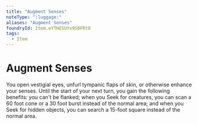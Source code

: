 ```yaml
---
title: "Augment Senses"
noteType: ":luggage:"
aliases: "Augment Senses"
foundryId: Item.eYTHE5UYx9S8FRtO
tags:
  - Item
---
```


# Augment Senses

You open vestigial eyes, unfurl tympanic flaps of skin, or otherwise enhance your senses. Until the start of your next turn, you gain the following benefits: you can't be flanked; when you Seek for creatures, you can scan a 60 foot cone or a 30 foot burst instead of the normal area; and when you Seek for hidden objects, you can search a 15-foot square instead of the normal area.


